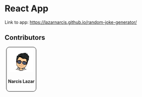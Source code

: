 # React App

Link to app: https://lazarnarcis.github.io/random-joke-generator/

## Contributors

<div style="display: flex;">
    <div style="border: 1px solid black; padding: 5px; border-radius: 10px; text-align: center; margin-left: 5px; margin-right: 5px;">
        <img src="contributors/lazarnarcis.png" height="75px" width="75px" />
        <h4>Narcis Lazar</h4>
    </div>
</div>
